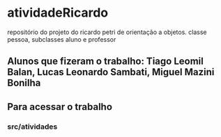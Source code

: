 # atividadeRicardo
repositório do projeto do ricardo petri de orientação a objetos. classe pessoa, subclasses aluno e professor

## Alunos que fizeram o trabalho: Tiago Leomil Balan, Lucas Leonardo Sambati, Miguel Mazini Bonilha

## Para acessar o trabalho
### src/atividades
